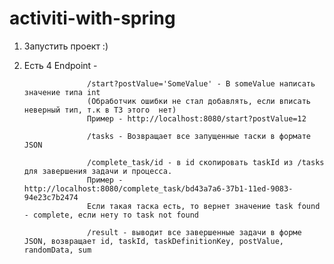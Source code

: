 # activiti-with-spring

1. Запустить проект :)
2. Есть 4 Endpoint - 
                     
                     /start?postValue='SomeValue' - В someValue написать значение типа int
                     (Обработчик ошибки не стал добавлять, если вписать неверный тип, т.к в ТЗ этого  нет)
                     Пример - http://localhost:8080/start?postValue=12
                     
                     /tasks - Возвращает все запущенные таски в формате JSON
                     
                     /complete_task/id - в id скопировать taskId из /tasks для завершения задачи и процесса. 
                     Пример - http://localhost:8080/complete_task/bd43a7a6-37b1-11ed-9083-94e23c7b2474
                     Если такая таска есть, то вернет значение task found - complete, если нету то task not found
                     
                     /result - выводит все завершенные задачи в форме JSON, возвращает id, taskId, taskDefinitionKey, postValue, randomData, sum
